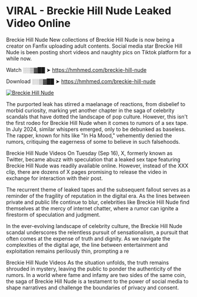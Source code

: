 # VIRAL - Breckie Hill Nude Leaked Video Online

Breckie Hill Nude New collections of Breckie Hill Nude is now being a creator on Fanfix uploading adult contents. Social media star Breckie Hill Nude is been posting short videos and naughty pics on Tiktok platform for a while now.

Watch ░░▒▓██ ➤ https://hmhmed.com/breckie-hill-nude

Download ░░▒▓██ ➤ https://hmhmed.com/breckie-hill-nude

[![Breckie Hill Nude](https://i.imgur.com/dJHk4Zq.gif)](https://hmhmed.com/breckie-hill-nude)

The purported leak has stirred a maelanage of reactions, from disbelief to morbid curiosity, marking yet another chapter in the saga of celebrity scandals that have dotted the landscape of pop culture. However, this isn't the first rodeo for Breckie Hill Nude when it comes to rumors of a sex tape. In July 2024, similar whispers emerged, only to be debunked as baseless. The rapper, known for hits like "In Ha Mood," vehemently denied the rumors, critiquing the eagerness of some to believe in such falsehoods.

Breckie Hill Nude Videos
On Tuesday (Sep 16), X, formerly known as Twitter, became abuzz with speculation that a leaked sex tape featuring Breckie Hill Nude was readily available online. However, instead of the XXX clip, there are dozens of X pages promising to release the video in exchange for interaction with their post.

The recurrent theme of leaked tapes and the subsequent fallout serves as a reminder of the fragility of reputation in the digital era. As the lines between private and public life continue to blur, celebrities like Breckie Hill Nude find themselves at the mercy of internet chatter, where a rumor can ignite a firestorm of speculation and judgment.

In the ever-evolving landscape of celebrity culture, the Breckie Hill Nude scandal underscores the relentless pursuit of sensationalism, a pursuit that often comes at the expense of truth and dignity. As we navigate the complexities of the digital age, the line between entertainment and exploitation remains perilously thin, prompting a re

Breckie Hill Nude Videos
As the situation unfolds, the truth remains shrouded in mystery, leaving the public to ponder the authenticity of the rumors. In a world where fame and infamy are two sides of the same coin, the saga of Breckie Hill Nude is a testament to the power of social media to shape narratives and challenge the boundaries of privacy and consent.
